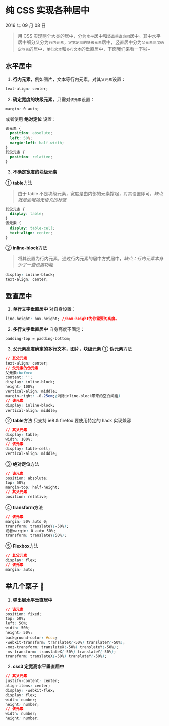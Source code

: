 # 纯 CSS 实现各种居中

2016 年 09 月 08 日

> 用 CSS 实现两个大类的居中，分为`水平`居中和`竖直垂直方向`居中。其中水平居中细分又分为`行内元素`，`定宽定高的块级元素`居中，竖直居中分为`父元素高度确定与否`的居中，`单行文本`和`多行文本`的垂直居中，下面我们来看一下啦~

## 水平居中

1. **行内元素**，例如图片，文本等行内元素，对其`父元素`设置：

```css
text-align: center;
```

2. **确定宽度的块级元素**，只需对`该元素`设置：

```css
margin: 0 auto;
```

或者使用 **绝对定位** 设置：

```css
该元素 {
  position: absolute;
  left: 50%;
  margin-left: half-width;
}
其父元素 {
  position: relative;
}
```

3. **不确定宽度的块级元素**

① **table**方法

> 由于 table 不是块级元素，宽度是由内部的元素撑起，对其设置即可，_缺点就是会增加无语义的标签_

```css
其父元素 {
  display: table;
}
该元素 {
  display: table-cell;
  text-align: center;
}
```

② **inline-block**方法

> 将其设置为行内元素，通过行内元素的居中方式居中，_缺点：行内元素本身少了一些设置功能_

```css
display: inline-block;
text-align: center;
```

## 垂直居中

1. **单行文字垂直居中**
   对自身设置：

```css
line-height: box-height; //box-height为你需要的高度。
```

2. **多行文字垂直居中**
   自身高度不固定：

```css
padding-top = padding-bottom;
```

3. **父元素高度确定的多行文本，图片，块级元素**
   ① **伪元素**方法

```css
// 其父元素
text-align: center;
// 父元素的伪元素
父元素:before
content: '';
display: inline-block;
height: 100%;
vertical-align: middle;
margin-right: -0.25em;(消除inline-block带来的空白间距)
// 该元素
display: inline-block;
vertical-align: middle;
```

② **table**方法
只支持 ie8 & firefox 要使用特定的 hack 实现兼容

```css
// 其父元素
display: table;
width: 100%;
// 该元素
display: table-cell;
vertical-align: middle;
```

③ **绝对定位**方法

```css
// 该元素
position: absolute;
top: 50%;
margin-top: half-height;
// 其父元素
position: relative;
```

④ **transform**方法

```css
// 该元素
margin: 50% auto 0;
transform: translateY(-50%);
或者margin: 0 auto 50%;
transform: translateY(50%);
```

⑤ **Flexbox**方法

```css
// 其父元素
display: flex;
// 该元素
margin: auto;
```

## 举几个栗子 🌰

1. **弹出层水平垂直居中**

```css
// 该元素
position: fixed;
top: 50%;
left: 50%;
width: 50%;
height: 50%;
background-color: #ccc;
-webkit-transform: translateX(-50%) translateY(-50%);
-moz-transform: translateX(-50%) translateY(-50%);
-ms-transform: translateX(-50%) translateY(-50%);
transform: translateX(-50%) translateY(-50%);
```

2. **css3 定宽高水平垂直居中**

```css
// 其父元素
justify-content: center;
align-items: center;
display: -webkit-flex;
display: flex;
width: number;
height: number;
// 该元素
width: number;
height: number;
```